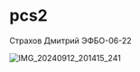# pcs2
Страхов Дмитрий ЭФБО-06-22


![IMG_20240912_201415_241](https://github.com/user-attachments/assets/72f89c4c-dd45-4359-85de-859a5e210441)

